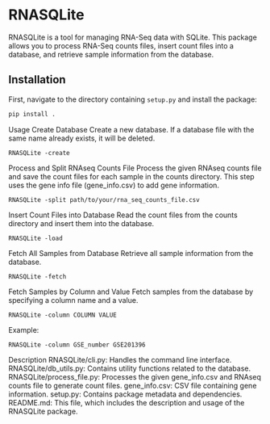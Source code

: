 # RNASQLite

RNASQLite is a tool for managing RNA-Seq data with SQLite. This package allows you to process RNA-Seq counts files, insert count files into a database, and retrieve sample information from the database.

## Installation

First, navigate to the directory containing `setup.py` and install the package:

```bash
pip install .
```
Usage
Create Database
Create a new database. If a database file with the same name already exists, it will be deleted.
```
RNASQLite -create
```
Process and Split RNAseq Counts File
Process the given RNAseq counts file and save the count files for each sample in the counts directory. This step uses the gene info file (gene_info.csv) to add gene information.
```
RNASQLite -split path/to/your/rna_seq_counts_file.csv
```
Insert Count Files into Database
Read the count files from the counts directory and insert them into the database.
```
RNASQLite -load
```
Fetch All Samples from Database
Retrieve all sample information from the database.
```
RNASQLite -fetch
```
Fetch Samples by Column and Value
Fetch samples from the database by specifying a column name and a value.
```
RNASQLite -column COLUMN VALUE
```
Example:
```
RNASQLite -column GSE_number GSE201396
```
Description
RNASQLite/cli.py: Handles the command line interface.
RNASQLite/db_utils.py: Contains utility functions related to the database.
RNASQLite/process_file.py: Processes the given gene_info.csv and RNAseq counts file to generate count files.
gene_info.csv: CSV file containing gene information.
setup.py: Contains package metadata and dependencies.
README.md: This file, which includes the description and usage of the RNASQLite package.
